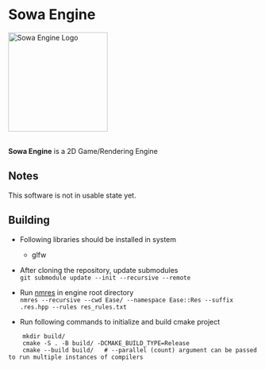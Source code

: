 # Sowa Engine

<img src="https://raw.githubusercontent.com/Lexographics/Easengine/main/.gh_resources/icon-1024x.png" width="200" alt="Sowa Engine Logo"><br><br>


**Sowa Engine** is a 2D Game/Rendering Engine


## Notes
   This software is not in usable state yet.
   
## Building
- Following libraries should be installed in system
     - glfw
- After cloning the repository, update submodules <br>
```git submodule update --init --recursive --remote```

- Run [nmres](https://github.com/Lexographics/nmResource) in engine root directory   
```nmres --recursive --cwd Ease/ --namespace Ease::Res --suffix .res.hpp --rules res_rules.txt```

- Run following commands to initialize and build cmake project
```
    mkdir build/
    cmake -S . -B build/ -DCMAKE_BUILD_TYPE=Release
    cmake --build build/   # --parallel (count) argument can be passed to run multiple instances of compilers
```
